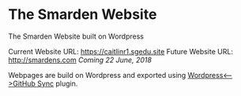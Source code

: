# The Smarden Website
The Smarden Website built on Wordpress

Current Website URL: https://caitlinr1.sgedu.site
Future Website URL: http://smardens.com
_Coming 22 June, 2018_

Webpages are build on Wordpress and exported using [Wordpress<-->GitHub Sync](https://wordpress.org/plugins/wp-github-sync/) plugin.
